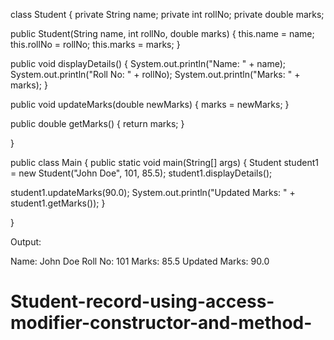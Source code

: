 
class Student {
private String name;
private int rollNo;
private double marks;

public Student(String name, int rollNo, double marks) {
    this.name = name;
    this.rollNo = rollNo;
    this.marks = marks;
}

public void displayDetails() {
    System.out.println("Name: " + name);
    System.out.println("Roll No: " + rollNo);
    System.out.println("Marks: " + marks);
}

public void updateMarks(double newMarks) {
    marks = newMarks;
}

public double getMarks() {
    return marks;
}

}

public class Main {
public static void main(String[] args) {
Student student1 = new Student("John Doe", 101, 85.5);
student1.displayDetails();

   student1.updateMarks(90.0);
    System.out.println("Updated Marks: " + student1.getMarks());
}

}



Output:

Name: John Doe
Roll No: 101
Marks: 85.5
Updated Marks: 90.0
# Student-record-using-access-modifier-constructor-and-method-
